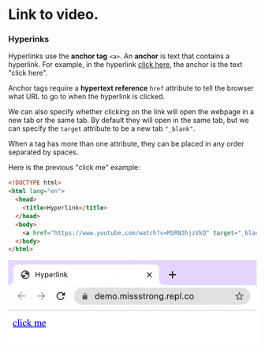 # Link to video.

### Hyperinks

Hyperlinks use the **anchor tag** `<a>`. An **anchor** is text that contains a hyperlink. For example, in the hyperlink [click here](https://www.youtube.com/watch?v=MSRN3hjzVkQ), the anchor is the text "click here". 

Anchor tags require a **hypertext reference** `href` attribute to tell the browser what URL to go to when the hyperlink is clicked. 

We can also specify whether clicking on the link will open the webpage in a new tab or the same tab. By default they will open in the same tab, but we can specify the `target` attribute to be a new tab `"_blank"`.

When a tag has more than one attribute, they can be placed in any order separated by spaces. 

Here is the previous "click me" example:

```html
<!DOCTYPE html>
<html lang="en">
  <head>
    <title>Hyperlink</title>
  </head>
  <body>
    <a href="https://www.youtube.com/watch?v=MSRN3hjzVkQ" target="_blank">click me</a>
  </body>
</html>
```

![](../../Images/HTML_Hyperlink.png)
